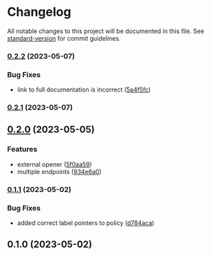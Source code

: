 # Changelog

All notable changes to this project will be documented in this file. See [standard-version](https://github.com/conventional-changelog/standard-version) for commit guidelines.

### [0.2.2](https://github.com/UpAssist/documentationreader/compare/0.2.1...0.2.2) (2023-05-07)


### Bug Fixes

* link to full documentation is incorrect ([5a4f5fc](https://github.com/UpAssist/documentationreader/commit/5a4f5fccff49b9e5debf20529a084ad83e7e529d))

### [0.2.1](https://github.com/UpAssist/documentationreader/compare/0.2.0...0.2.1) (2023-05-07)

## [0.2.0](https://github.com/UpAssist/documentationreader/compare/0.1.1...0.2.0) (2023-05-05)


### Features

* external opener ([5f0aa59](https://github.com/UpAssist/documentationreader/commit/5f0aa5951288a0eb0cf8ba9da82579a56c32525a))
* multiple endpoints ([934e6a0](https://github.com/UpAssist/documentationreader/commit/934e6a0132a7067a0b15695fb6155b153aaee7bb))

### [0.1.1](https://github.com/UpAssist/documentationreader/compare/0.1.0...0.1.1) (2023-05-02)


### Bug Fixes

* added correct label pointers to policy ([d784aca](https://github.com/UpAssist/documentationreader/commit/d784aca5db6dd9ee03bef5aab37c29b792dc059c))

## 0.1.0 (2023-05-02)
